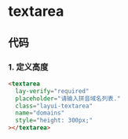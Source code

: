 # textarea

## 代码

### 1. 定义高度

```html
<textarea
  lay-verify="required"
  placeholder="请输入拼音域名列表."
  class="layui-textarea"
  name="domains"
  style="height: 300px;"
></textarea>
```
